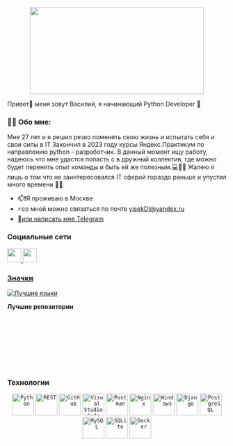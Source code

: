 <div id="header" align="center">
  <img src="https://cdn.dribbble.com/users/375867/screenshots/3136248/snake_enemy_game_character.gif" width="400" height="200"/> 
</div>


Привет👋 меня зовут Василий, я начинающий Python Developer 🐍


### :man_technologist: Обо мне:
Мне 27 лет и я решил резко поменять свою жизнь и испытать себя и свои силы в IT Закончил в 2023 году курсы Яндекс.Практикум по направлению python - разработчик. В данный момент ищу работу, надеюсь что мне удастся попасть с в дружный коллектив, где можно будет перенять опыт команды и быть ей же полезным.💻🤘🏻  Жалею я лишь о том что не заинтересовался IT сферой гораздо раньше и упустил много времени 👎🏻.
* 📫❗️Я проживаю в Москве 
* ⚡со мной можно связаться по почте [visekDI@yandex.ru](mailto:visekDI@yandex.ru)
* 💬<a href="https://t.me/visekdickies">или написать мне Telegram</a>

### Социальные сети

<p align="left"> </p> <a href="https://www.github.com/visekDI" target="_blank" rel="noreferrer"> <picture> <source media="(предпочитает цветовую схему: темная)" srcset="https ://raw.githubusercontent.com/danielcranney/readme-generator/main/public/icons/socials/github-dark.svg" /> <source media="(prefers-color-scheme: Light)" srcset="https ://raw.githubusercontent.com/danielcranney/readme-generator/main/public/icons/socials/github.svg" /> <img src="https://raw.githubusercontent.com/danielcranney/readme-generator/ main/public/icons/socials/github.svg" width="32" height="32" /> </picture> </a> <a href="http://www.instagram.com/d" target="_blank" rel="noreferrer"> <picture> <source media="(предпочитает цветовую схему: темная)" srcset="undefined " /> <source media="(предпочитает-цветовую-схему: светлая)" srcset="https://raw.githubusercontent.com/danielcranney/readme-generator/main/public/icons/socials/instagram.svg" / > <img src="https://raw.githubusercontent.com/danielcranney/readme-generator/main/public/icons/socials/instagram.svg" width="32" height="32" /> </picture> </а>

### Значки

<a href="https://github.com/visekDI" align="left"><img src="https://github-readme-stats.vercel.app/api/top-langs/?username=visekDI&langs_count =10&title_color=0891b2&text_color=ffffff&icon_color=0891b2&bg_color=1c1917&hide_border=true&locale=en&custom_title=Top%20%Languages" alt="Лучшие языки" /></a>

<b>Лучшие репозитории</b>

<div width="100%" align="center"> </div><br /><br /><br /><br /><br /><br /><br />

### Технологии
<div align="center">
  <code><img width="50" src="https://user-images.githubusercontent.com/25181517/183423507-c056a6f9-1ba8-4312-a350-19bcbc5a8697.png" alt="Python" title="Python"/></code>
  <code><img width="50" src="https://user-images.githubusercontent.com/25181517/192107858-fe19f043-c502-4009-8c47-476fc89718ad.png" alt="REST" title="REST"/></code>
  <code><img width="50" src="https://user-images.githubusercontent.com/25181517/192108374-8da61ba1-99ec-41d7-80b8-fb2f7c0a4948.png" alt="GitHub" title="GitHub"/></code>
  <code><img width="50" src="https://user-images.githubusercontent.com/25181517/192108891-d86b6220-e232-423a-bf5f-90903e6887c3.png" alt="Visual Studio Code" title="Visual Studio Code"/></code>
  <code><img width="50" src="https://user-images.githubusercontent.com/25181517/192109061-e138ca71-337c-4019-8d42-4792fdaa7128.png" alt="Postman" title="Postman"/></code>
  <code><img width="50" src="https://user-images.githubusercontent.com/25181517/183345125-9a7cd2e6-6ad6-436f-8490-44c903bef84c.png" alt="Nginx" title="Nginx"/></code>
  <code><img width="50" src="https://user-images.githubusercontent.com/25181517/186884150-05e9ff6d-340e-4802-9533-2c3f02363ee3.png" alt="Windows" title="Windows"/></code>
  <code><img width="50" src="https://github.com/marwin1991/profile-technology-icons/assets/62091613/9bf5650b-e534-4eae-8a26-8379d076f3b4" alt="Django" title="Django"/></code>
  <code><img width="50" src="https://user-images.githubusercontent.com/25181517/117208740-bfb78400-adf5-11eb-97bb-09072b6bedfc.png" alt="PostgreSQL" title="PostgreSQL"/></code>
  <code><img width="50" src="https://user-images.githubusercontent.com/25181517/183896128-ec99105a-ec1a-4d85-b08b-1aa1620b2046.png" alt="MySQL" title="MySQL"/></code>
  <code><img width="50" src="https://github.com/marwin1991/profile-technology-icons/assets/136815194/82df4543-236b-4e45-9604-5434e3faab17" alt="SQLite" title="SQLite"/></code>
  <code><img width="50" src="https://user-images.githubusercontent.com/25181517/117207330-263ba280-adf4-11eb-9b97-0ac5b40bc3be.png" alt="Docker" title="Docker"/></code>
</div>